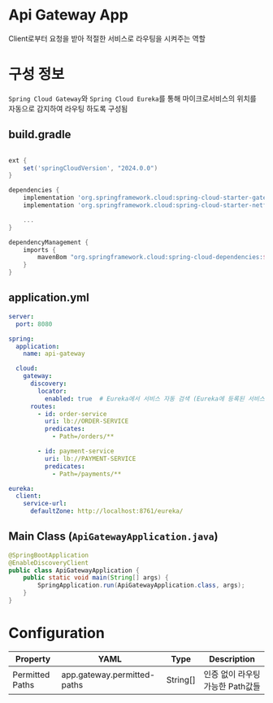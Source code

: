 # Api Gateway App
Client로부터 요청을 받아 적절한 서비스로 라우팅을 시켜주는 역할

# 구성 정보
`Spring Cloud Gateway`와 `Spring Cloud Eureka`를 통해 마이크로서비스의 위치를 자동으로 감지하여 라우팅 하도록 구성됨

## build.gradle
```groovy

ext {
	set('springCloudVersion', "2024.0.0")
}

dependencies {
	implementation 'org.springframework.cloud:spring-cloud-starter-gateway'
	implementation 'org.springframework.cloud:spring-cloud-starter-netflix-eureka-client'

	...
}

dependencyManagement {
	imports {
		mavenBom "org.springframework.cloud:spring-cloud-dependencies:${springCloudVersion}"
	}
}

```

## application.yml
```yaml
server:
  port: 8080

spring:
  application:
    name: api-gateway

  cloud:
    gateway:
      discovery:
        locator:
          enabled: true  # Eureka에서 서비스 자동 검색 (Eureka에 등록된 서비스로 자동 라우팅 활성화)
      routes:
        - id: order-service
          uri: lb://ORDER-SERVICE
          predicates:
            - Path=/orders/**

        - id: payment-service
          uri: lb://PAYMENT-SERVICE
          predicates:
            - Path=/payments/**

eureka:
  client:
    service-url:
      defaultZone: http://localhost:8761/eureka/

```

## Main Class (`ApiGatewayApplication.java`)
```java
@SpringBootApplication
@EnableDiscoveryClient
public class ApiGatewayApplication {
    public static void main(String[] args) {
        SpringApplication.run(ApiGatewayApplication.class, args);
    }
}

```

# Configuration

| Property        | YAML                        | Type     | Description          |
|-----------------|-----------------------------|----------|----------------------|
| Permitted Paths | app.gateway.permitted-paths | String[] | 인증 없이 라우팅 가능한 Path값들 |
